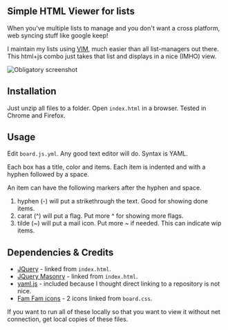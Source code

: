 ## Simple HTML Viewer for lists

When you've multiple lists to manage and you don't want a cross platform, web syncing stuff like google keep!

I maintain my lists using [VIM](http://www.vim.org/), much easier than all list-managers out there. This html+js combo just takes that
list and displays in a nice (IMHO) view. 

![Obligatory screenshot](ss2013-06-08.png)

## Installation
Just unzip all files to a folder. Open `index.html` in a browser. Tested in Chrome and Firefox.

## Usage

Edit `board.js.yml`. Any good text editor will do. Syntax is YAML.

Each box has a title, color and items. Each item is indented and with a hyphen followed by a space.

An item can have the following markers after the hyphen and space.

  1. hyphen (-) will put a strikethrough the text. Good for showing done items.
  2. carat (^) will put a flag. Put more ^ for showing more flags.
  3. tilde (~) will put a mail icon. Put more ~ if needed. This can indicate wip items.

## Dependencies & Credits

  * [JQuery](http://jquery.com/) - linked from `index.html`.
  * [JQuery Masonry](http://masonry.desandro.com/) - linked from `index.html`.
  * [yaml.js](https://bitbucket.org/jeremyfa/yaml.js/overview) - included because I thought direct linking to a repository is not nice.
  * [Fam Fam icons](http://www.famfamfam.com/lab/icons/mini/) - 2 icons linked from `board.css`.

If you want to run all of these locally so that you want to view it without net connection, get local copies of these files.


